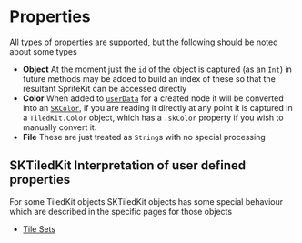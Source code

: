 #  Properties

All types of properties are supported, but the following should be noted about some types 

 - __Object__ At the moment just the `id` of the object is captured (as an `Int`) in future methods may be added to build an index of these so that the resultant SpriteKit can be accessed directly
 - __Color__ When added to [`userData`](https://developer.apple.com/documentation/spritekit/sknode/1483121-userdata?language=swift) for a created node it will be converted into an [`SKColor`](https://developer.apple.com/documentation/spritekit/skcolor), if you are reading it directly at any point it is captured in a `TiledKit.Color` object, which has a `.skColor` property if you wish to manually convert it. 
 - __File__ These are just treated as `String`s with no special processing

## SKTiledKit Interpretation of user defined properties

For some TiledKit objects SKTiledKit objects has some special behaviour which are described in the specific pages for those objects

 - [Tile Sets](Tile%20Sets.md)
 
 
